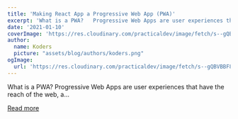 ```yaml
---
title: 'Making React App a Progressive Web App (PWA)'
excerpt: 'What is a PWA?   Progressive Web Apps are user experiences that have the reach of the web, a...'
date: '2021-01-10'
coverImage: 'https://res.cloudinary.com/practicaldev/image/fetch/s--gQBVBBF8--/c_imagga_scale,f_auto,fl_progressive,h_420,q_auto,w_1000/https://dev-to-uploads.s3.amazonaws.com/i/3jvjp2w3kxh2p03y2qqz.jpg'
author:
  name: Koders
  picture: "assets/blog/authors/koders.png"
ogImage:
  url: 'https://res.cloudinary.com/practicaldev/image/fetch/s--gQBVBBF8--/c_imagga_scale,f_auto,fl_progressive,h_420,q_auto,w_1000/https://dev-to-uploads.s3.amazonaws.com/i/3jvjp2w3kxh2p03y2qqz.jpg'
---
```


What is a PWA?   Progressive Web Apps are user experiences that have the reach of the web, a...

[Read more](https://dev.to/ankitkamboj18/making-react-app-a-progressive-web-app-pwa-46dk)
